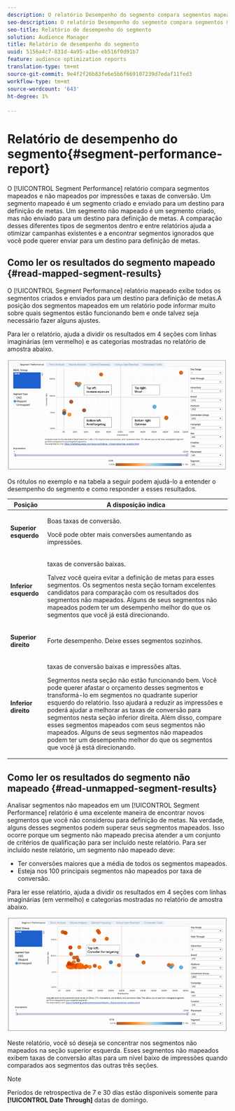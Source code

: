 ```yaml
---
description: O relatório Desempenho do segmento compara segmentos mapeados e não mapeados por impressões e taxas de conversão. Um segmento mapeado é um segmento criado e enviado para um destino para definição de metas. Um segmento não mapeado é um segmento criado, mas não enviado para um destino para definição de metas. A comparação desses diferentes tipos de segmentos dentro e entre relatórios ajuda a otimizar campanhas existentes e a encontrar segmentos ignorados que você pode querer enviar para um destino para definição de metas.
seo-description: O relatório Desempenho do segmento compara segmentos mapeados e não mapeados por impressões e taxas de conversão. Um segmento mapeado é um segmento criado e enviado para um destino para definição de metas. Um segmento não mapeado é um segmento criado, mas não enviado para um destino para definição de metas. A comparação desses diferentes tipos de segmentos dentro e entre relatórios ajuda a otimizar campanhas existentes e a encontrar segmentos ignorados que você pode querer enviar para um destino para definição de metas.
seo-title: Relatório de desempenho do segmento
solution: Audience Manager
title: Relatório de desempenho do segmento
uuid: 5156a4c7-831d-4a95-a1be-eb516f0d91b7
feature: audience optimization reports
translation-type: tm+mt
source-git-commit: 9e4f2f26b83fe6e5b6f669107239d7edaf11fed3
workflow-type: tm+mt
source-wordcount: '643'
ht-degree: 1%

---
```



# Relatório de desempenho do segmento{#segment-performance-report}

O [!UICONTROL Segment Performance] relatório compara segmentos mapeados e não mapeados por impressões e taxas de conversão. Um segmento mapeado é um segmento criado e enviado para um destino para definição de metas. Um segmento não mapeado é um segmento criado, mas não enviado para um destino para definição de metas. A comparação desses diferentes tipos de segmentos dentro e entre relatórios ajuda a otimizar campanhas existentes e a encontrar segmentos ignorados que você pode querer enviar para um destino para definição de metas.

## Como ler os resultados do segmento mapeado {#read-mapped-segment-results}

O [!UICONTROL Segment Performance] relatório mapeado exibe todos os segmentos criados e enviados para um destino para definição de metas.A posição dos segmentos mapeados em um relatório pode informar muito sobre quais segmentos estão funcionando bem e onde talvez seja necessário fazer alguns ajustes.

Para ler o relatório, ajuda a dividir os resultados em 4 seções com linhas imaginárias (em vermelho) e as categorias mostradas no relatório de amostra abaixo.

![](assets/mapped-segment-performance.png)

Os rótulos no exemplo e na tabela a seguir podem ajudá-lo a entender o desempenho do segmento e como responder a esses resultados.

<table id="table_A29253B30DFA4CD7B3B7C320DE0BDEA4"> 
 <thead> 
  <tr> 
   <th colname="col1" class="entry"> Posição </th> 
   <th colname="col2" class="entry"> A disposição indica </th> 
  </tr> 
 </thead>
 <tbody> 
  <tr> 
   <td colname="col1"> <p> <b>Superior esquerdo</b> </p> </td> 
   <td colname="col2"> <p>Boas taxas de conversão. </p> <p>Você pode obter mais conversões aumentando as impressões. </p> </td> 
  </tr> 
  <tr> 
   <td colname="col1"> <p> <b>Inferior esquerdo</b> </p> </td> 
   <td colname="col2"> <p>taxas de conversão baixas. </p> <p>Talvez você queira evitar a definição de metas para esses segmentos. Os segmentos nesta seção tornam excelentes candidatos para comparação com os resultados dos segmentos não mapeados. Alguns de seus segmentos não mapeados podem ter um desempenho melhor do que os segmentos que você já está direcionando. </p> </td> 
  </tr> 
  <tr> 
   <td colname="col1"> <p> <b>Superior direito</b> </p> </td> 
   <td colname="col2"> <p>Forte desempenho. Deixe esses segmentos sozinhos. </p> </td> 
  </tr> 
  <tr> 
   <td colname="col1"> <p> <b>Inferior direito</b> </p> </td> 
   <td colname="col2"> <p>taxas de conversão baixas e impressões altas. </p> <p>Segmentos nesta seção não estão funcionando bem. Você pode querer afastar o orçamento desses segmentos e transformá-lo em segmentos no quadrante superior esquerdo do relatório. Isso ajudará a reduzir as impressões e poderá ajudar a melhorar as taxas de conversão para segmentos nesta seção inferior direita. Além disso, compare esses segmentos mapeados com seus segmentos não mapeados. Alguns de seus segmentos não mapeados podem ter um desempenho melhor do que os segmentos que você já está direcionando. </p> </td> 
  </tr> 
 </tbody> 
</table>

## Como ler os resultados do segmento não mapeado {#read-unmapped-segment-results}

Analisar segmentos não mapeados em um [!UICONTROL Segment Performance] relatório é uma excelente maneira de encontrar novos segmentos que você não considerou para definição de metas. Na verdade, alguns desses segmentos podem superar seus segmentos mapeados. Isso ocorre porque um segmento não mapeado precisa atender a um conjunto de critérios de qualificação para ser incluído neste relatório. Para ser incluído neste relatório, um segmento não mapeado deve:

* Ter conversões maiores que a média de todos os segmentos mapeados.
* Esteja nos 100 principais segmentos não mapeados por taxa de conversão.

Para ler esse relatório, ajuda a dividir os resultados em 4 seções com linhas imaginárias (em vermelho) e categorias mostradas no relatório de amostra abaixo.

![](assets/unmapped-segment-performance.png)

Neste relatório, você só deseja se concentrar nos segmentos não mapeados na seção superior esquerda. Esses segmentos não mapeados exibem taxas de conversão altas para um nível baixo de impressões quando comparados aos segmentos das outras três seções.

>[!NOTE]
>
>Períodos de retrospectiva de 7 e 30 dias estão disponíveis somente para **[!UICONTROL Date Through]** datas de domingo.
